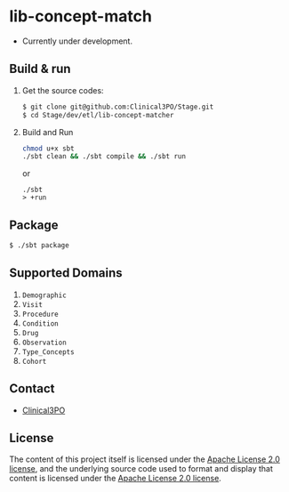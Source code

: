 # lib-concept-match #
* Currently under development.

## Build & run ##

1. Get the source codes: 

    ```sh
    $ git clone git@github.com:Clinical3PO/Stage.git
    $ cd Stage/dev/etl/lib-concept-matcher
    ```
2. Build and Run
    
    ```sh
    chmod u+x sbt
    ./sbt clean && ./sbt compile && ./sbt run
    ```
    or
    ```
    ./sbt
    > +run
    ```

## Package ##

```sh
$ ./sbt package
```

## Supported Domains ##

1. `Demographic`
2. `Visit`
3. `Procedure`
4. `Condition`
5. `Drug`
6. `Observation`
7. `Type_Concepts`
8. `Cohort`

## Contact ##

- [Clinical3PO](http://www.clinical3po.org)

## License

The content of this project itself is licensed under the [Apache License 2.0 license](http://www.apache.org/licenses/LICENSE-2.0), and the underlying source code used to format and display that content is licensed under the [Apache License 2.0 license](http://www.apache.org/licenses/LICENSE-2.0).
